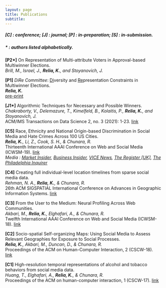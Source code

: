 ```yaml
---
layout: page
title: Publications
subtitle: 
---
```


##### [C] : conference; [J] : journal; [P] : in-preparation; [S] : in-submission. 

##### * : authors listed alphabetically.

**[P2\*]** On Representation of Multi-attribute Voters in Approval-based Multiwinner Elections.  <br/>
*Brill, M., Israel, J., **Relia, K.**, and Stoyanovich, J.*

**[P1]** *DiRe Committee*: <ins>Di</ins>versity and <ins>Re</ins>presentation Constraints in Multiwinner Elections. <br/>
***Relia, K.*** <br/>
[pre-print](https://arxiv.org/pdf/2107.07356.pdf)

**[J1\*]** Algorithmic Techniques for Necessary and Possible Winners. <br/>
*Chakraborty, V., Delemazure, T., Kimelfeld, B., Kolaitis, P., **Relia, K.**, and Stoyanovich, J.* <br/>
ACM/IMS Transactions on Data Science 2, no. 3 (2021): 1-23. [link](https://dl.acm.org/doi/10.1145/3458472)

**[C5]** Race, Ethnicity and National Origin-based Discrimination in Social Media and Hate Crimes Across 100 US Cities. <br/>
***Relia, K.**, Li, Z., Cook, S. H., & Chunara, R.* <br/>
Thirteenth International AAAI Conference on Web and Social Media (ICWSM-19). [link](https://wvvw.aaai.org/ojs/index.php/ICWSM/article/download/3354/3222/)<br/>
*Media : <a href="https://markets.businessinsider.com/news/stocks/hate-speech-on-twitter-predicts-frequency-of-real-life-hate-crimes-1028302804" target="_blank">Market Insider</a>, <a href="https://www.businessinsider.com/twitter-racism-hate-speech-linked-real-life-hate-crimes-study-2019-6/" target="_blank">Business Insider</a>, <a href="https://www.vice.com/en_us/article/d3njx7/cities-with-more-hateful-tweets-have-more-hate-crimes-study-finds" target="_blank">VICE News</a>, <a href="https://www.theregister.co.uk/2019/06/26/twitter_racism/" target="_blank">The Register \[UK\]</a>, <a href="https://www.inquirer.com/health/social-media-twitter-discrimination-linked-hate-crimes-20190718.html" target="_blank">The Philadelphia Inquirer</a>*


**[C4]** Creating full individual-level location timelines from sparse social media data. <br/>
*Rehman, N. A., **Relia, K.**, & Chunara, R.* <br/>
26th ACM SIGSPATIAL International Conference on Advances in Geographic Information Systems. [link](https://dl.acm.org/citation.cfm?id=3274982)

**[C3]** From the User to the Medium: Neural Profiling Across Web Communities. <br/>
*Akbari, M., **Relia, K.**, Elghafari, A., & Chunara, R.* <br/>
Twelfth International AAAI Conference on Web and Social Media (ICWSM-18). [link](https://www.aaai.org/ocs/index.php/ICWSM/ICWSM18/paper/viewPDFInterstitial/17846/17048)

**[C2]** Socio-spatial Self-organizing Maps: Using Social Media to Assess Relevant Geographies for Exposure to Social Processes. <br/>
***Relia, K.**, Akbari, M., Duncan, D., & Chunara, R.* <br/>
Proceedings of the ACM on Human-Computer Interaction, 2 (CSCW-18). [link](https://dl.acm.org/citation.cfm?id=3274414) 

**[C1]** High-resolution temporal representations of alcohol and tobacco behaviors from social media data. <br/>
*Huang, T., Elghafari, A., **Relia, K.**, & Chunara, R.* <br/>
Proceedings of the ACM on human-computer interaction, 1 (CSCW-17). [link](https://dl.acm.org/ft_gateway.cfm?id=3134689&type=pdf)
